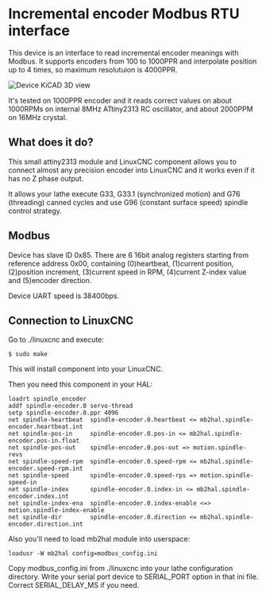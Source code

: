 # Incremental encoder Modbus RTU interface

This device is an interface to read incremental encoder meanings with Modbus.
It supports encoders from 100 to 1000PPR and interpolate position up to 4 times, 
so maximum resolutuion is 4000PPR. 

![Device KiCAD 3D view](https://github.com/futurelink/linuxcnc-spindle-encoder/blob/devel/device/interface-v1.3.jpg)

It's tested on 1000PPR encoder and it reads correct values on about 1000RPMs on internal 8MHz
ATtiny2313 RC oscillator, and about 2000PPM on 16MHz crystal.

## What does it do?

This small attiny2313 module and LinuxCNC component allows you to connect almost any precision encoder into LinuxCNC
and it works even if it has no Z phase output.

It allows your lathe execute G33, G33.1 (synchronized motion) and G76 (threading) canned cycles and 
use G96 (constant surface speed) spindle control strategy.

## Modbus

Device has slave ID 0x85. There are 6 16bit analog registers starting from reference address 0x00,
containing (0)heartbeat, (1)current position, (2)position increment, (3)current speed in RPM, (4)current Z-index value
and (5)encoder direction.

Device UART speed is 38400bps.

## Connection to LinuxCNC

Go to ./linuxcnc and execute:

```
$ sudo make
```

This will install component into your LinuxCNC.

Then you need this component in your HAL:


```
loadrt spindle_encoder
addf spindle-encoder.0 servo-thread
setp spindle-encoder.0.ppr 4096
net spindle-heartbeat  spindle-encoder.0.heartbeat <= mb2hal.spindle-encoder.heartbeat.int
net spindle-pos-in     spindle-encoder.0.pos-in <= mb2hal.spindle-encoder.pos-in.float
net spindle-pos-out    spindle-encoder.0.pos-out => motion.spindle-revs
net spindle-speed-rpm  spindle-encoder.0.speed-rpm <= mb2hal.spindle-encoder.speed-rpm.int
net spindle-speed      spindle-encoder.0.speed-rps => motion.spindle-speed-in
net spindle-index      spindle-encoder.0.index-in <= mb2hal.spindle-encoder.index.int
net spindle-index-ena  spindle-encoder.0.index-enable <=> motion.spindle-index-enable
net spindle-dir        spindle-encoder.0.direction <= mb2hal.spindle-encoder.direction.int
```

Also you'll need to load mb2hal module into userspace:


```
loadusr -W mb2hal config=modbus_config.ini
```

Copy modbus_config.ini from ./linuxcnc into your lathe configuration directory. Write your serial 
port device to SERIAL_PORT option in that ini file. Correct SERIAL_DELAY_MS if you need.

